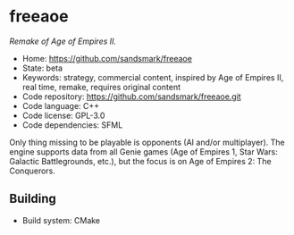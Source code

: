 # freeaoe

_Remake of Age of Empires II._

- Home: https://github.com/sandsmark/freeaoe
- State: beta
- Keywords: strategy, commercial content, inspired by Age of Empires II, real time, remake, requires original content
- Code repository: https://github.com/sandsmark/freeaoe.git
- Code language: C++
- Code license: GPL-3.0
- Code dependencies: SFML

Only thing missing to be playable is opponents (AI and/or multiplayer). The engine supports data from all Genie games (Age of Empires 1, Star Wars: Galactic Battlegrounds, etc.), but the focus is on Age of Empires 2: The Conquerors.

## Building

- Build system: CMake